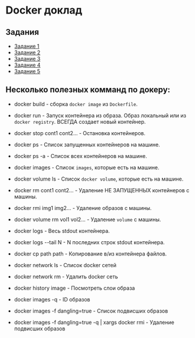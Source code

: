 # Docker доклад

## Задания

* [Задание 1](./task-one)
* [Задание 2](./task-two)
* [Задание 3](./task-three)
* [Задание 4](./task-foo)
* [Задание 5](./task-five)


## Несколько полезных комманд по докеру:

* docker build - сборка `docker image` из `Dockerfile`.
* docker run - Запуск контейнера из образа. Образ локальный или из `docker registry`. ВСЕГДА создает новый контейнер.
* docker stop cont1 cont2… - Остановка контейнеров.
* docker ps - Список запущенных контейнеров на машине.
* docker ps -a - Список всех контейнеров на машине.
* docker images - Список `images`, которые есть на машине.
* docker volume ls - Список `docker volume`, которые есть на машине.
* docker rm cont1 cont2… - Удаление НЕ ЗАПУЩЕННЫХ контейнеров с машины.
* docker rmi img1 img2… - Удаление образов с машины.
* docker volume rm vol1 vol2... - Удаление `volume` с машины.
* docker logs - Весь stdout контейнера.
* docker logs --tail N - N последних строк stdout контейнера.
* docker cp path path - Копирование в/из контейнера файлов.
* docker network ls - Список docker сетей
* docker network rm - Удалить docker сеть
* docker history image -  Посмотреть слои образа

* docker images -q - ID образов
* docker images -f dangling=true - Список подвисших образов
* docker images -f dangling=true -q | xargs docker rmi - Удаление подвисших образов